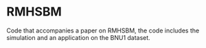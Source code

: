 # RMHSBM
Code that accompanies a paper on RMHSBM, the code includes the simulation and an application on the BNU1 dataset.
